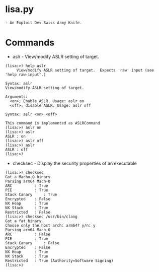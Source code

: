 # lisa.py
	- An Exploit Dev Swiss Army Knife. 

# Commands
* aslr		- View/modify ASLR setting of target.
```
(lisa:>) help aslr
     View/modify ASLR setting of target.  Expects 'raw' input (see 'help raw-input'.)

Syntax: aslr
View/modify ASLR setting of target.

Arguments:
  <on>; Enable ASLR. Usage: aslr on
  <off>; disable ASLR. Usage: aslr off

Syntax: aslr <on> <off>

This command is implemented as ASLRCommand
(lisa:>) aslr on
(lisa:>) aslr 
ASLR : on
(lisa:>) aslr off
(lisa:>) aslr
ASLR : off
(lisa:>) 
```
* checksec	- Display the security properties of an executable
```
(lisa:>) checksec 
Got a Macho-O binary
Parsing arm64 Mach-O
ARC	         : True
PIE	         : True
Stack Canary	 : True
Encrypted	 : False
NX Heap		 : True
NX Stack 	 : True
Restricted 	 : False
(lisa:>) checksec /usr/bin/clang
Got a fat binary
Choose only the host arch: arm64? y/n: y
Parsing arm64 Mach-O
ARC	         : False
PIE	         : True
Stack Canary	 : False
Encrypted	 : False
NX Heap		 : True
NX Stack 	 : True
Restricted 	 : True (Authority=Software Signing)
(lisa:>) 
```